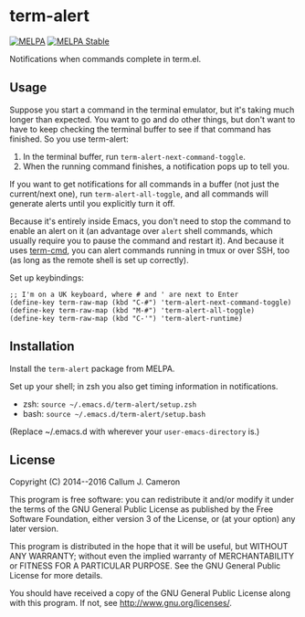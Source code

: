 term-alert
==========

[![MELPA](https://melpa.org/packages/term-alert-badge.svg)](https://melpa.org/#/term-alert)
[![MELPA Stable](https://stable.melpa.org/packages/term-alert-badge.svg)](https://stable.melpa.org/#/term-alert)

Notifications when commands complete in term.el.


Usage
-----

Suppose you start a command in the terminal emulator, but it's taking
much longer than expected. You want to go and do other things, but
don't want to have to keep checking the terminal buffer to see if that
command has finished. So you use term-alert:

1. In the terminal buffer, run `term-alert-next-command-toggle`.
2. When the running command finishes, a notification pops up to tell
   you.

If you want to get notifications for all commands in a buffer (not
just the current/next one), run `term-alert-all-toggle`, and all
commands will generate alerts until you explicitly turn it off.

Because it's entirely inside Emacs, you don't need to stop the command
to enable an alert on it (an advantage over `alert` shell commands,
which usually require you to pause the command and restart it). And
because it uses [term-cmd](https://github.com/CallumCameron/term-cmd),
you can alert commands running in tmux or over SSH, too (as long as
the remote shell is set up correctly).

Set up keybindings:

    ;; I'm on a UK keyboard, where # and ' are next to Enter
    (define-key term-raw-map (kbd "C-#") 'term-alert-next-command-toggle)
    (define-key term-raw-map (kbd "M-#") 'term-alert-all-toggle)
    (define-key term-raw-map (kbd "C-'") 'term-alert-runtime)


Installation
------------

Install the `term-alert` package from MELPA.

Set up your shell; in zsh you also get timing information in
notifications.

- zsh: `source ~/.emacs.d/term-alert/setup.zsh`
- bash: `source ~/.emacs.d/term-alert/setup.bash`

(Replace ~/.emacs.d with wherever your `user-emacs-directory` is.)


License
-------

Copyright (C) 2014--2016 Callum J. Cameron

This program is free software: you can redistribute it and/or modify
it under the terms of the GNU General Public License as published by
the Free Software Foundation, either version 3 of the License, or (at
your option) any later version.

This program is distributed in the hope that it will be useful, but
WITHOUT ANY WARRANTY; without even the implied warranty of
MERCHANTABILITY or FITNESS FOR A PARTICULAR PURPOSE.  See the GNU
General Public License for more details.

You should have received a copy of the GNU General Public License
along with this program.  If not, see <http://www.gnu.org/licenses/>.
